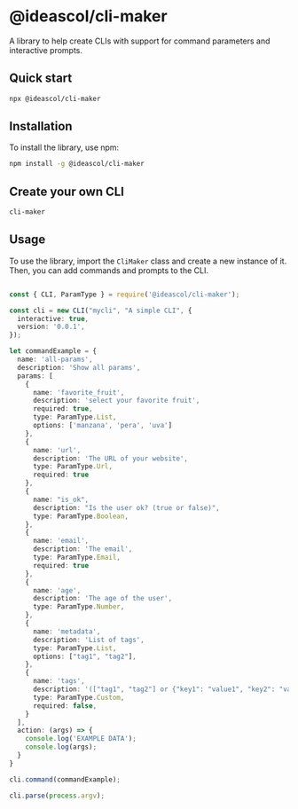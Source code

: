 # @ideascol/cli-maker

A library to help create CLIs with support for command parameters and interactive prompts.

## Quick start

```bash
npx @ideascol/cli-maker
```

## Installation

To install the library, use npm:

```bash
npm install -g @ideascol/cli-maker
```

## Create your own CLI

```bash
cli-maker
```

## Usage

To use the library, import the `CliMaker` class and create a new instance of it. Then, you can add commands and prompts to the CLI.

```typescript

const { CLI, ParamType } = require('@ideascol/cli-maker');

const cli = new CLI("mycli", "A simple CLI", {
  interactive: true,
  version: '0.0.1',
});

let commandExample = {
  name: 'all-params',
  description: 'Show all params',
  params: [
    {
      name: 'favorite_fruit',
      description: 'select your favorite fruit',
      required: true,
      type: ParamType.List,
      options: ['manzana', 'pera', 'uva']
    },
    {
      name: 'url',
      description: 'The URL of your website',
      type: ParamType.Url,
      required: true
    },
    {
      name: "is_ok",
      description: "Is the user ok? (true or false)",
      type: ParamType.Boolean,
    },
    {
      name: 'email',
      description: 'The email',
      type: ParamType.Email,
      required: true
    },
    {
      name: 'age',
      description: 'The age of the user',
      type: ParamType.Number,
    },
    {
      name: 'metadata',
      description: 'List of tags',
      type: ParamType.List,
      options: ["tag1", "tag2"],
    },
    {
      name: 'tags',
      description: '(["tag1", "tag2"] or {"key1": "value1", "key2": "value2"})',
      type: ParamType.Custom,
      required: false,
    }
  ],
  action: (args) => {
    console.log('EXAMPLE DATA');
    console.log(args);
  }
}

cli.command(commandExample);

cli.parse(process.argv);

```

